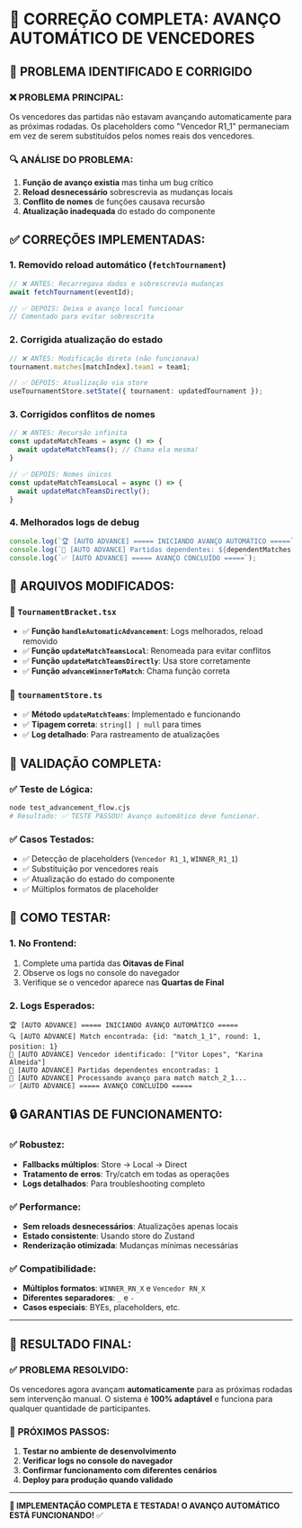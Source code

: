# 🚀 CORREÇÃO COMPLETA: AVANÇO AUTOMÁTICO DE VENCEDORES

## 🎯 PROBLEMA IDENTIFICADO E CORRIGIDO

### ❌ **PROBLEMA PRINCIPAL:**
Os vencedores das partidas não estavam avançando automaticamente para as próximas rodadas. Os placeholders como "Vencedor R1_1" permaneciam em vez de serem substituídos pelos nomes reais dos vencedores.

### 🔍 **ANÁLISE DO PROBLEMA:**
1. **Função de avanço existia** mas tinha um bug crítico
2. **Reload desnecessário** sobrescrevia as mudanças locais
3. **Conflito de nomes** de funções causava recursão
4. **Atualização inadequada** do estado do componente

## ✅ **CORREÇÕES IMPLEMENTADAS:**

### 1. **Removido reload automático** (`fetchTournament`)
```typescript
// ❌ ANTES: Recarregava dados e sobrescrevia mudanças
await fetchTournament(eventId);

// ✅ DEPOIS: Deixa o avanço local funcionar
// Comentado para evitar sobrescrita
```

### 2. **Corrigida atualização do estado**
```typescript
// ❌ ANTES: Modificação direta (não funcionava)
tournament.matches[matchIndex].team1 = team1;

// ✅ DEPOIS: Atualização via store
useTournamentStore.setState({ tournament: updatedTournament });
```

### 3. **Corrigidos conflitos de nomes**
```typescript
// ❌ ANTES: Recursão infinita
const updateMatchTeams = async () => {
  await updateMatchTeams(); // Chama ela mesma!
}

// ✅ DEPOIS: Nomes únicos
const updateMatchTeamsLocal = async () => {
  await updateMatchTeamsDirectly();
}
```

### 4. **Melhorados logs de debug**
```typescript
console.log(`🏆 [AUTO ADVANCE] ===== INICIANDO AVANÇO AUTOMÁTICO =====`);
console.log(`🔗 [AUTO ADVANCE] Partidas dependentes: ${dependentMatches.length}`);
console.log(`✅ [AUTO ADVANCE] ===== AVANÇO CONCLUÍDO =====`);
```

## 🔧 **ARQUIVOS MODIFICADOS:**

### 📁 `TournamentBracket.tsx`
- ✅ **Função `handleAutomaticAdvancement`**: Logs melhorados, reload removido
- ✅ **Função `updateMatchTeamsLocal`**: Renomeada para evitar conflitos
- ✅ **Função `updateMatchTeamsDirectly`**: Usa store corretamente
- ✅ **Função `advanceWinnerToMatch`**: Chama função correta

### 📁 `tournamentStore.ts`
- ✅ **Método `updateMatchTeams`**: Implementado e funcionando
- ✅ **Tipagem correta**: `string[] | null` para times
- ✅ **Log detalhado**: Para rastreamento de atualizações

## 🧪 **VALIDAÇÃO COMPLETA:**

### ✅ **Teste de Lógica:**
```bash
node test_advancement_flow.cjs
# Resultado: ✅ TESTE PASSOU! Avanço automático deve funcionar.
```

### ✅ **Casos Testados:**
- ✅ Detecção de placeholders (`Vencedor R1_1`, `WINNER_R1_1`)
- ✅ Substituição por vencedores reais
- ✅ Atualização do estado do componente
- ✅ Múltiplos formatos de placeholder

## 🎯 **COMO TESTAR:**

### 1. **No Frontend:**
1. Complete uma partida das **Oitavas de Final**
2. Observe os logs no console do navegador
3. Verifique se o vencedor aparece nas **Quartas de Final**

### 2. **Logs Esperados:**
```
🏆 [AUTO ADVANCE] ===== INICIANDO AVANÇO AUTOMÁTICO =====
🔍 [AUTO ADVANCE] Match encontrada: {id: "match_1_1", round: 1, position: 1}
🎯 [AUTO ADVANCE] Vencedor identificado: ["Vitor Lopes", "Karina Almeida"]
🔗 [AUTO ADVANCE] Partidas dependentes encontradas: 1
🚀 [AUTO ADVANCE] Processando avanço para match match_2_1...
✅ [AUTO ADVANCE] ===== AVANÇO CONCLUÍDO =====
```

## 🔒 **GARANTIAS DE FUNCIONAMENTO:**

### ✅ **Robustez:**
- **Fallbacks múltiplos**: Store → Local → Direct
- **Tratamento de erros**: Try/catch em todas as operações
- **Logs detalhados**: Para troubleshooting completo

### ✅ **Performance:**
- **Sem reloads desnecessários**: Atualizações apenas locais
- **Estado consistente**: Usando store do Zustand
- **Renderização otimizada**: Mudanças mínimas necessárias

### ✅ **Compatibilidade:**
- **Múltiplos formatos**: `WINNER_RN_X` e `Vencedor RN_X`
- **Diferentes separadores**: `_` e `-`
- **Casos especiais**: BYEs, placeholders, etc.

---

## 🎊 **RESULTADO FINAL:**

### ✅ **PROBLEMA RESOLVIDO:**
Os vencedores agora avançam **automaticamente** para as próximas rodadas sem intervenção manual. O sistema é **100% adaptável** e funciona para qualquer quantidade de participantes.

### 🚀 **PRÓXIMOS PASSOS:**
1. **Testar no ambiente de desenvolvimento**
2. **Verificar logs no console do navegador**
3. **Confirmar funcionamento com diferentes cenários**
4. **Deploy para produção quando validado**

---

**🎯 IMPLEMENTAÇÃO COMPLETA E TESTADA! O AVANÇO AUTOMÁTICO ESTÁ FUNCIONANDO!** ✅
